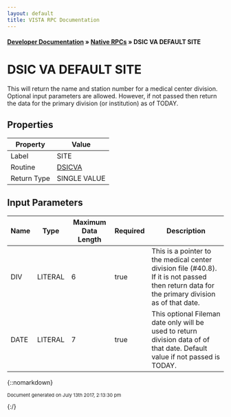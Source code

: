 ```yaml
---
layout: default
title: VISTA RPC Documentation
---
```


#### [Developer Documentation](../index) &#187; [Native RPCs](TableOfContents) &#187; DSIC VA DEFAULT SITE<br/>
# DSIC VA DEFAULT SITE

This will return the name and station number for a medical center division.  Optional input parameters are allowed.  However, if not passed then return the data for the primary division (or institution) as of TODAY.

## Properties

Property | Value
--- | ---
Label | SITE
Routine | [DSICVA](http://code.osehra.org/dox/Routine_DSICVA_source.html)
Return Type | SINGLE VALUE


## Input Parameters

Name | Type | Maximum Data Length | Required | Description
--- | --- | --- | --- | ---
DIV | LITERAL | 6 | true | This is a pointer to the medical center division file (#40.8).  If it is not passed then return data for the primary division as of that date.
DATE | LITERAL | 7 | true | This optional Fileman date only will be used to return division data of of that date.  Default value if not passed is TODAY.



{::nomarkdown} <br/><p style="font-size: 11px">Document generated on July 13th 2017, 2:13:30 pm</p>{:/}